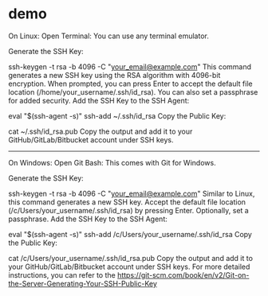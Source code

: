 # demo

On Linux:
Open Terminal: You can use any terminal emulator.

Generate the SSH Key:

ssh-keygen -t rsa -b 4096 -C "your_email@example.com"
This command generates a new SSH key using the RSA algorithm with 4096-bit encryption.
When prompted, you can press Enter to accept the default file location (/home/your_username/.ssh/id_rsa).
You can also set a passphrase for added security.
Add the SSH Key to the SSH Agent:

eval "$(ssh-agent -s)"
ssh-add ~/.ssh/id_rsa
Copy the Public Key:

cat ~/.ssh/id_rsa.pub
Copy the output and add it to your GitHub/GitLab/Bitbucket account under SSH keys.

------------------------------------------------------------------------------------------------------------------
On Windows:
Open Git Bash: This comes with Git for Windows.

Generate the SSH Key:

ssh-keygen -t rsa -b 4096 -C "your_email@example.com"
Similar to Linux, this command generates a new SSH key.
Accept the default file location (/c/Users/your_username/.ssh/id_rsa) by pressing Enter.
Optionally, set a passphrase.
Add the SSH Key to the SSH Agent:

eval "$(ssh-agent -s)"
ssh-add /c/Users/your_username/.ssh/id_rsa
Copy the Public Key:

cat /c/Users/your_username/.ssh/id_rsa.pub
Copy the output and add it to your GitHub/GitLab/Bitbucket account under SSH keys.
For more detailed instructions, you can refer to the https://git-scm.com/book/en/v2/Git-on-the-Server-Generating-Your-SSH-Public-Key
